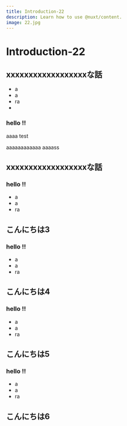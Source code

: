 ```yaml
---
title: Introduction-22
description: Learn how to use @nuxt/content.
image: 22.jpg
---
```


# Introduction-22

<article-image name="22.jpg" alt="サンプル画像"></article-image>

## xxxxxxxxxxxxxxxxxxな話
- a
- a
- ra
-
### hello !!

aaaa
test


aaaaaaaaaaaa
aaaass

## xxxxxxxxxxxxxxxxxxな話
### hello !!
- a
- a
- ra
## こんにちは3
### hello !!
- a
- a
- ra
## こんにちは4
### hello !!
- a
- a
- ra
## こんにちは5
### hello !!
- a
- a
- ra
## こんにちは6
